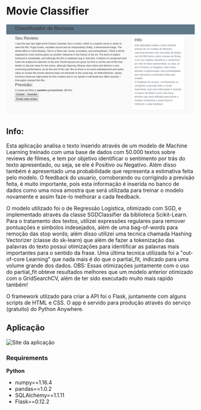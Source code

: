 # Movie Classifier

![](./img_readme.png)

## Info: 

Esta aplicação analisa o texto inserido através de um modelo de Machine Learning treinado com uma base de dados com 50.000 textos sobre reviews de filmes, e tem por objetivo identificar o sentimento por trás do texto apresentado, ou seja, se ele é Positivo ou Negativo. Além disso também é apresentado uma probabilidade que representa a estimativa feita pelo modelo.
O feedback do usuario, corroborando ou corrigindo a previsão feita, é muito importante, pois esta informação é inserida no banco de dados como uma nova amostra que será utilizada para treinar o modelo novamente e assim faze-lo melhorar a cada feedback.

O modelo utilizado foi o de Regressão Logistica, otimizado com SGD, e implementado através da classe SGDClassifier da biblioteca Scikit-Learn. Para o tratamento dos textos, utilizei expressões regulares para remover pontuações e simbolos indesejados, além de uma bag-of-words para remoção das stop words; além disso utilizei uma tecnica chamada Hashing Vectorizer (classe do sk-learn) que além de fazer a tokenização das palavras do texto possui otimizações para identificar as palavras mais importantes para o sentido da frase.
Uma última tecnica utilizada foi a "out-of-core Learning" que nada mais é do que o partial_fit, indicado para uma volume grande dos dados.
OBS: Essas otimizações juntamente com o uso do partial_fit obteve resultados melhores que um modelo anterior otimizado com o GridSearchCV, além de ter sido executado muito mais rapido também!

O framework utlizado para criar a API foi o Flask, juntamente com alguns scripts de HTML e CSS. O app é servido para produção através do serviço (gratuito) do Python Anywhere.

## Aplicação
![Site da aplicação](http://leandro.pythonanywhere.com)

### Requirements
**Python**

* numpy==1.16.4
* pandas==1.0.2
* SQLAlchemy==1.1.11
* Flask==0.12.2
